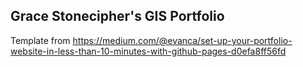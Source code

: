 ## Grace Stonecipher's GIS Portfolio

Template from https://medium.com/@evanca/set-up-your-portfolio-website-in-less-than-10-minutes-with-github-pages-d0efa8ff56fd 
